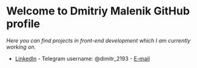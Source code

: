 # Welcome to Dmitriy Malenik GitHub profile

*Here you can find projects in front-end development which I am currently working on.*

- [LinkedIn](https://www.linkedin.com/in/dmitriy-m-137a735b/) - Telegram username: @dimitr_2193 - [E-mail](dmalenik@gmail.com)

<!--
**dmalenik/dmalenik** is a ✨ _special_ ✨ repository because its `README.md` (this file) appears on your GitHub profile.

Here are some ideas to get you started:

- 🔭 I’m currently working on ...
- 🌱 I’m currently learning ...
- 👯 I’m looking to collaborate on ...
- 🤔 I’m looking for help with ...
- 💬 Ask me about ...
- 📫 How to reach me: ...
- 😄 Pronouns: ...
- ⚡ Fun fact: ...
-->
